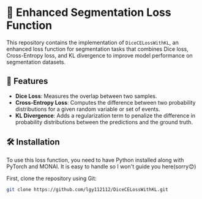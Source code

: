 # 🧠 Enhanced Segmentation Loss Function

This repository contains the implementation of `DiceCELossWithKL`, an enhanced loss function for segmentation tasks that combines Dice loss, Cross-Entropy loss, and KL divergence to improve model performance on segmentation datasets.

## 🚀 Features

- **Dice Loss**: Measures the overlap between two samples.
- **Cross-Entropy Loss**: Computes the difference between two probability distributions for a given random variable or set of events.
- **KL Divergence**: Adds a regularization term to penalize the difference in probability distributions between the predictions and the ground truth.

## 🛠 Installation

To use this loss function, you need to have Python installed along with PyTorch and MONAI. It is easy to handle so I won't guide you here(sorry😊)

First, clone the repository using Git:

```bash
git clone https://github.com/lgy112112/DiceCELossWithKL.git


